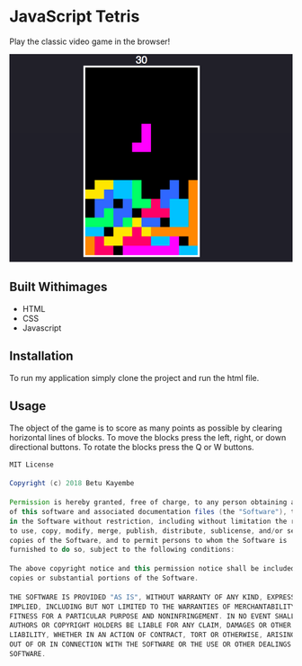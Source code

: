 # JavaScript Tetris

Play the classic video game in the browser!

<img src="images/tetris.png">

## Built Withimages
* HTML
* CSS
* Javascript

## Installation
To run my application simply clone the project and run the html file.

## Usage
The object of the game is to score as many points as possible by clearing 
horizontal lines of blocks. To move the blocks press the left, right, or 
down directional buttons. To rotate the blocks press the Q or W buttons. 

```Groovy
MIT License

Copyright (c) 2018 Betu Kayembe

Permission is hereby granted, free of charge, to any person obtaining a copy
of this software and associated documentation files (the "Software"), to deal
in the Software without restriction, including without limitation the rights
to use, copy, modify, merge, publish, distribute, sublicense, and/or sell
copies of the Software, and to permit persons to whom the Software is
furnished to do so, subject to the following conditions:

The above copyright notice and this permission notice shall be included in all
copies or substantial portions of the Software.

THE SOFTWARE IS PROVIDED "AS IS", WITHOUT WARRANTY OF ANY KIND, EXPRESS OR
IMPLIED, INCLUDING BUT NOT LIMITED TO THE WARRANTIES OF MERCHANTABILITY,
FITNESS FOR A PARTICULAR PURPOSE AND NONINFRINGEMENT. IN NO EVENT SHALL THE
AUTHORS OR COPYRIGHT HOLDERS BE LIABLE FOR ANY CLAIM, DAMAGES OR OTHER
LIABILITY, WHETHER IN AN ACTION OF CONTRACT, TORT OR OTHERWISE, ARISING FROM,
OUT OF OR IN CONNECTION WITH THE SOFTWARE OR THE USE OR OTHER DEALINGS IN THE
SOFTWARE.
```
